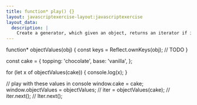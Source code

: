```yaml
---
title: function* play() {}
layout: javascriptexercise-layout:javascriptexercise
layout_data:
  description: |
    Create a generator, which given an object, returns an iterator if it's values;
---
```

function* objectValues(obj) {
  const keys = Reflect.ownKeys(obj);
  // TODO
}

const cake = {
  topping: 'chocolate',
  base: 'vanilla',
};

for (let x of objectValues(cake)) {
  console.log(x);
}

// play with these values in console
window.cake = cake;
window.objectValues = objectValues;
// iter = objectValues(cake);
// iter.next();
// Iter.next();

